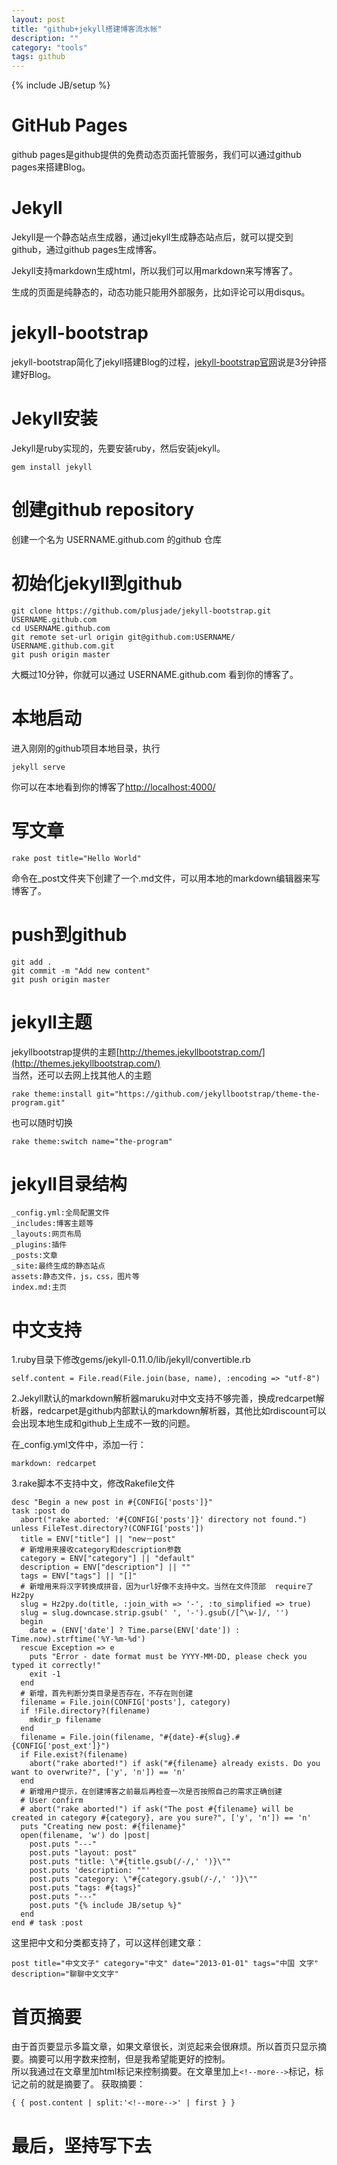 ```yaml
---
layout: post
title: "github+jekyll搭建博客流水帐"
description: ""
category: "tools"
tags: github
---
```

{% include JB/setup %}

# GitHub Pages

github pages是github提供的免费动态页面托管服务，我们可以通过github pages来搭建Blog。

# Jekyll

Jekyll是一个静态站点生成器，通过jekyll生成静态站点后，就可以提交到github，通过github pages生成博客。

Jekyll支持markdown生成html，所以我们可以用markdown来写博客了。

生成的页面是纯静态的，动态功能只能用外部服务，比如评论可以用disqus。

# jekyll-bootstrap

jekyll-bootstrap简化了jekyll搭建Blog的过程，[jekyll-bootstrap官网](http://jekyllbootstrap.com/usage/jekyll-quick-start.html)说是3分钟搭建好Blog。

# Jekyll安装

Jekyll是ruby实现的，先要安装ruby，然后安装jekyll。  
```
gem install jekyll  
```

# 创建github repository
创建一个名为 USERNAME.github.com 的github 仓库

# 初始化jekyll到github
```
git clone https://github.com/plusjade/jekyll-bootstrap.git USERNAME.github.com  
cd USERNAME.github.com  
git remote set-url origin git@github.com:USERNAME/  USERNAME.github.com.git  
git push origin master  
```
大概过10分钟，你就可以通过 USERNAME.github.com 看到你的博客了。

# 本地启动

进入刚刚的github项目本地目录，执行  

```
jekyll serve  
```  

你可以在本地看到你的博客了[http://localhost:4000/](http://localhost:4000/)  

# 写文章

```
rake post title="Hello World"    
```  

命令在_post文件夹下创建了一个.md文件，可以用本地的markdown编辑器来写博客了。

# push到github

```
git add .  
git commit -m "Add new content"  
git push origin master  
```

<!--more-->

# jekyll主题

jekyllbootstrap提供的主题[http://themes.jekyllbootstrap.com/](http://themes.jekyllbootstrap.com/)  
当然，还可以去网上找其他人的主题  

```
rake theme:install git="https://github.com/jekyllbootstrap/theme-the-program.git"  
```

也可以随时切换  

```
rake theme:switch name="the-program"  
```

# jekyll目录结构

```
_config.yml:全局配置文件  
_includes:博客主题等  
_layouts:网页布局  
_plugins:插件  
_posts:文章  
_site:最终生成的静态站点  
assets:静态文件，js，css，图片等  
index.md:主页  
```

# 中文支持

1.ruby目录下修改gems/jekyll-0.11.0/lib/jekyll/convertible.rb  


```
self.content = File.read(File.join(base, name), :encoding => "utf-8")  
```

2.Jekyll默认的markdown解析器maruku对中文支持不够完善，换成redcarpet解析器，redcarpet是github内部默认的markdown解析器，其他比如rdiscount可以会出现本地生成和github上生成不一致的问题。  

在_config.yml文件中，添加一行：  

```
markdown: redcarpet  
```

3.rake脚本不支持中文，修改Rakefile文件  

```  
desc "Begin a new post in #{CONFIG['posts']}"  
task :post do  
  abort("rake aborted: '#{CONFIG['posts']}' directory not found.") unless FileTest.directory?(CONFIG['posts'])  
  title = ENV["title"] || "new－post"  
  # 新增用来接收category和description参数  
  category = ENV["category"] || "default"  
  description = ENV["description"] || ""  
  tags = ENV["tags"] || "[]"  
  # 新增用来将汉字转换成拼音，因为url好像不支持中文。当然在文件顶部  require了Hz2py  
  slug = Hz2py.do(title, :join_with => '-', :to_simplified => true)  
  slug = slug.downcase.strip.gsub(' ', '-').gsub(/[^\w-]/, '')  
  begin  
    date = (ENV['date'] ? Time.parse(ENV['date']) :   Time.now).strftime('%Y-%m-%d')  
  rescue Exception => e  
    puts "Error - date format must be YYYY-MM-DD, please check you typed it correctly!"  
    exit -1  
  end  
  # 新增，首先判断分类目录是否存在，不存在则创建  
  filename = File.join(CONFIG['posts'], category)  
  if !File.directory?(filename)  
    mkdir_p filename  
  end  
  filename = File.join(filename, "#{date}-#{slug}.#{CONFIG['post_ext']}")  
  if File.exist?(filename)  
    abort("rake aborted!") if ask("#{filename} already exists. Do you want to overwrite?", ['y', 'n']) == 'n'  
  end  
  # 新增用户提示，在创建博客之前最后再检查一次是否按照自己的需求正确创建  
  # User confirm   
  # abort("rake aborted!") if ask("The post #{filename} will be created in category #{category}, are you sure?", ['y', 'n']) == 'n'  
  puts "Creating new post: #{filename}"  
  open(filename, 'w') do |post|  
    post.puts "---"  
    post.puts "layout: post"  
    post.puts "title: \"#{title.gsub(/-/,' ')}\""  
    post.puts 'description: ""'  
    post.puts "category: \"#{category.gsub(/-/,' ')}\""  
    post.puts "tags: #{tags}"  
    post.puts "---"  
    post.puts "{% include JB/setup %}"  
  end  
end # task :post
```   

这里把中文和分类都支持了，可以这样创建文章：  

```
post title="中文文子" category="中文" date="2013-01-01" tags="中国 文字" description="聊聊中文文字"  
```

# 首页摘要

由于首页要显示多篇文章，如果文章很长，浏览起来会很麻烦。所以首页只显示摘要。摘要可以用字数来控制，但是我希望能更好的控制。  
所以我通过在文章里加html标记来控制摘要。在文章里加上`<!--more-->`标记，标记之前的就是摘要了。
获取摘要：  

```
{ { post.content | split:'<!--more-->' | first } } 
```

# 最后，坚持写下去